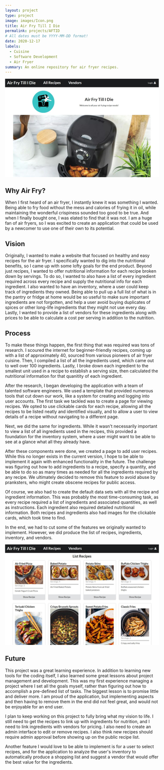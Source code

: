 ```yaml
---
layout: project
type: project
image: images/Icon.png
title: Air Fry Till I Die
permalink: projects/AFTID
# All dates must be YYYY-MM-DD format!
date: 2020-12-17
labels:
  - Cuisine
  - Software Development
  - Air Fryer
summary: An online repository for air fryer recipes.
---
```



<img class="ui medium center image" src="../images/homepage.JPG">

## Why Air Fry?

When I first heard of an air fryer, I instantly knew it was something I wanted. Being able to fry food without the mess and calories of frying it in oil, while maintaining the wonderful crispiness sounded too good to be true. And when I finally bought one, I was elated to find that it was not. I am a huge fan of air fryers, so I was excited to create an application that could be used by a newcomer to use one of their own to its potential.

## Vision

Originally, I wanted to make a website that focused on healthy and easy recipes for the air fryer. I specifically wanted to dig into the nutritional benefits, so I came up with some lofty goals for the end product. Beyond just recipes, I wanted to offer nutritional information for each recipe broken down by servings. To do so, I wanted to also have a list of every ingredient required across every recipe and supply the nutritional info for each ingredient. I also wanted to have an inventory, where a user could keep track of ingredients they owned. Being able to pull up a full list of what is in the pantry or fridge at home would be so useful to make sure important ingredients are not forgotten, and help a user avoid buying duplicates of spices or other long-life ingredients that they might not use every day. Lastly, I wanted to provide a list of vendors for these ingredients along with prices to be able to calculate a cost per serving in addition to the nutrition.

## Process

To make these things happen, the first thing that was required was tons of research. I scoured the internet for beginner-friendly recipes, coming up with a list of approximately 40, sourced from various pioneers of air fryer cuisine. Then, I compiled a list of all the ingredients used, which came out to well over 100 ingredients. Lastly, I broke down each ingredient to the smallest unit used in a recipe to establish a serving size, then calculated the nutritional information for that quanitity of each ingredient.

After the research, I began developing the application with a team of talented software engineers. We used a template that provided numerous tools that cut down our work, like a system for creating and logging into user accounts. The first task we tackled was to create a page for viewing recipes. We opted to use clickable cards for each recipe, allowing all the recipes to be listed neatly and identified visually, and to allow a user to view details of a recipe without navigating to a different page.

Next, we did the same for ingredients. While it wasn't necessarily important to view a list of all ingredients used in the recipes, this provided a foundation for the inventory system, where a user might want to be able to see at a glance what all they already have.

After these components were done, we created a page to add user recipes. While this no longer exists in the current version, I hope to be able to implement it again with enhanced functionality in the future. The challenge was figuring out how to add ingredients to a recipe, specify a quantity, and be able to do so as many times as needed for all the ingredients required by any recipe. We ultimately decided to remove this feature to avoid abuse by pranksters, who might create obscene recipes for public access.

Of course, we also had to create the default data sets with all the recipe and ingredient information. This was probably the most time-consuming task, as every recipe required a list of ingredients and associated quantities, as well as instructions. Each ingredient also required detailed nutritional information. Both recipes and ingredients also had images for the clickable cards, which took time to find.

In the end, we had to cut some of the features we originally wanted to implement. However, we did produce the list of recipes, ingredients, inventory, and vendors. 

<img class="ui medium center image" src="../images/recipes.JPG">

## Future

This project was a great learning experience. In addition to learning new tools for the coding itself, I also learned some great lessons about project management and development. This was my first experience managing a project where I set all the goals myself, rather than figuring out how to accomplish a pre-defined list of tasks. The biggest lesson is to promise little and deliver more. I am proud of the application, but implementing aspects and then having to remove them in the end did not feel great, and would not be enjoyable for an end user. 

I plan to keep working on this project to fully bring what my vision to life. I still need to get the recipes to link up with ingredients for nutrition, and I need to link ingredients with vendors for pricing. I also need to create an admin interface to edit or remove recipes. I also think new recipes should require admin approval before showing up on the public recipe list. 

Another feature I would love to be able to implement is for a user to select recipes, and for the application to analyze the user's inventory to automatically produce a shopping list and suggest a vendor that would offer the best value for the ingredients.
